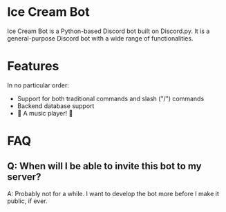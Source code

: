 # Ice Cream Bot
Ice Cream Bot is a Python-based Discord bot built on Discord.py. It is a general-purpose Discord bot with a wide range of functionalities.

# Features
In no particular order:
- Support for both traditional commands and slash ("/") commands
- Backend database support
- 🎵 A music player! 🎵

# FAQ
## Q: When will I be able to invite this bot to my server?
A: Probably not for a while. I want to develop the bot more before I make it public, if ever.